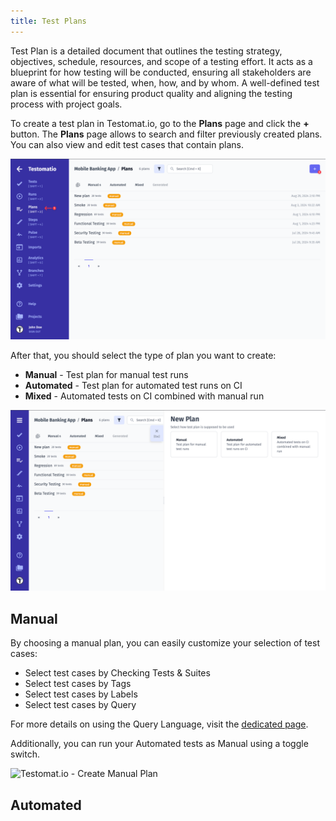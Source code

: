 ```yaml
---
title: Test Plans
---
```


Test Plan is a detailed document that outlines the testing strategy, objectives, schedule, resources, and scope of a testing effort. It acts as a blueprint for how testing will be conducted, ensuring all stakeholders are aware of what will be tested, when, how, and by whom. A well-defined test plan is essential for ensuring product quality and aligning the testing process with project goals.

To create a test plan in Testomat.io, go to the **Plans** page and click the **+** button. The **Plans** page allows to search and filter previously created plans. You can also view and edit test cases that contain plans.

![Testomat.io - Test Plans page](./images/New_F3lDOnIP_2024-09-10.png)

After that, you should select the type of plan you want to create:

* **Manual** - Test plan for manual test runs
* **Automated** - Test plan for automated test runs on CI
* **Mixed** - Automated tests on CI combined with manual run

![Testomat.io - New Plan](./images/New_BVGb17Wo_2024-09-10.png)

<!-- Test Plans
  Manual
   Select Tests by Checking Tests & Suites
   Select Tests by Tags
   Select Tests by Labels
   Select Tests by QueryLanguage (screenshots + link to query language page)
   Run Automated as Manual
  Automated
   How automated tests are executed on CI (link to CI)
     (or use plan ID with npx start-test-run (mentioned abow)
   Tests need IDs
  Mixed 
-->

## Manual

By choosing a manual plan, you can easily customize your selection of test cases:

* Select test cases by Checking Tests & Suites
* Select test cases by Tags
* Select test cases by Labels
* Select test cases by Query

For more details on using the Query Language, visit the [dedicated page](https://docs.testomat.io/usage/query-language/).

Additionally, you can run your Automated tests as Manual using a toggle switch.

![Testomat.io - Create Manual Plan](./images/New_JxL6qSdU_2024-09-10.gif)

## Automated